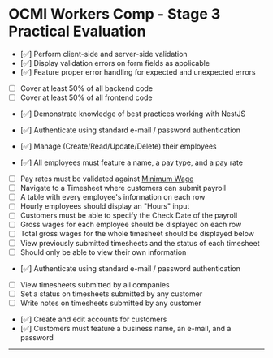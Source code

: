 # OCMI Workers Comp - Stage 3 Practical Evaluation

- [✅] Perform client-side and server-side validation
- [✅] Display validation errors on form fields as applicable
- [✅] Feature proper error handling for expected and unexpected errors
- [ ] Cover at least 50% of all backend code
- [ ] Cover at least 50% of all frontend code
- [✅] Demonstrate knowledge of best practices working with NestJS

- [✅] Authenticate using standard e-mail / password authentication
- [✅] Manage (Create/Read/Update/Delete) their employees
- [✅] All employees must feature a name, a pay type, and a pay rate
- [ ] Pay rates must be validated against [Minimum Wage](#Minimum-Wage)
- [ ] Navigate to a Timesheet where customers can submit payroll
- [ ] A table with every employee's information on each row
- [ ] Hourly employees should display an "Hours" input
- [ ] Customers must be able to specify the Check Date of the payroll
- [ ] Gross wages for each employee should be displayed on each row
- [ ] Total gross wages for the whole timesheet should be displayed below
- [ ] View previously submitted timesheets and the status of each timesheet
- [ ] Should only be able to view their own information

- [✅] Authenticate using standard e-mail / password authentication
- [ ] View timesheets submitted by all companies
- [ ] Set a status on timesheets submitted by any customer
- [ ] Write notes on timesheets submitted by any customer
- [✅] Create and edit accounts for customers
- [✅] Customers must feature a business name, an e-mail, and a password

___
